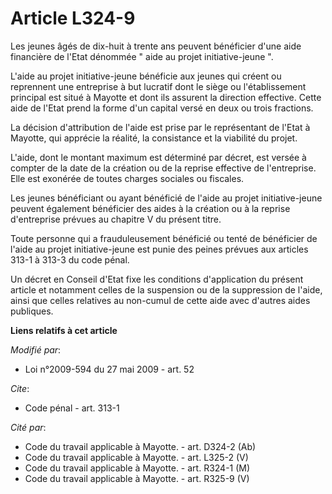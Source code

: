 # Article L324-9

Les jeunes âgés de dix-huit à trente ans peuvent bénéficier d'une aide financière de l'Etat dénommée " aide au projet
initiative-jeune ".

L'aide au projet initiative-jeune bénéficie aux jeunes qui créent ou reprennent une entreprise à but lucratif dont le siège
ou l'établissement principal est situé à Mayotte et dont ils assurent la direction effective. Cette aide de l'Etat prend la
forme d'un capital versé en deux ou trois fractions. 

La décision d'attribution de l'aide est prise par le représentant de l'Etat à Mayotte, qui apprécie la réalité, la
consistance et la viabilité du projet.

L'aide, dont le montant maximum est déterminé par décret, est versée à compter de la date de la création ou de la reprise
effective de l'entreprise. Elle est exonérée de toutes charges sociales ou fiscales. 

Les jeunes bénéficiant ou ayant bénéficié de l'aide au projet initiative-jeune peuvent également bénéficier des aides à la
création ou à la reprise d'entreprise prévues au chapitre V du présent titre. 

Toute personne qui a frauduleusement bénéficié ou tenté de bénéficier de l'aide au projet initiative-jeune est punie des
peines prévues aux articles 313-1 à 313-3 du code pénal. 

Un décret en Conseil d'Etat fixe les conditions d'application du présent article et notamment celles de la suspension ou de
la suppression de l'aide, ainsi que celles relatives au non-cumul de cette aide avec d'autres aides publiques.

**Liens relatifs à cet article**

_Modifié par_:

  - Loi n°2009-594 du 27 mai 2009 - art. 52

_Cite_:

  - Code pénal - art. 313-1

_Cité par_:

  - Code du travail applicable à Mayotte. - art. D324-2 (Ab)
  - Code du travail applicable à Mayotte. - art. L325-2 (V)
  - Code du travail applicable à Mayotte. - art. R324-1 (M)
  - Code du travail applicable à Mayotte. - art. R325-9 (V)
